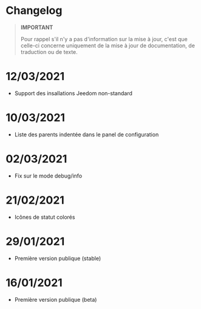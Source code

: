 # Changelog

>**IMPORTANT**
>
>Pour rappel s'il n'y a pas d'information sur la mise à jour, c'est que celle-ci concerne uniquement de la mise à jour de documentation, de traduction ou de texte.

# 12/03/2021
- Support des insallations Jeedom non-standard

# 10/03/2021
- Liste des parents indentée dans le panel de configuration

# 02/03/2021
- Fix sur le mode debug/info

# 21/02/2021
- Icônes de statut colorés

# 29/01/2021
- Première version publique (stable)

# 16/01/2021
- Première version publique (beta)

